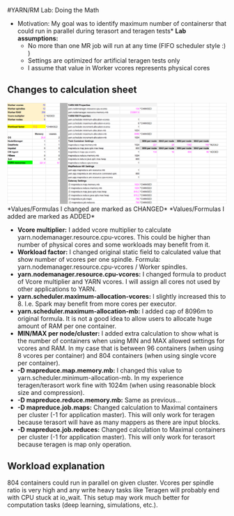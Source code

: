 #YARN/RM Lab: Doing the Math

* Motivation: My goal was to identify maximum number of containersr that could run in parallel during terasort and teragen tests*
**Lab assumptions:**
  - No more than one MR job will run at any time (FIFO scheduler style :) )
  - Settings are optimized for artificial teragen tests only
  - I assume that value in Worker vcores represents physical cores

## Changes to calculation sheet
<center><img src="1_YARNCalcs.png" /></center>
*Values/Formulas I changed are marked as CHANGED*
*Values/Formulas I added are marked as ADDED*

- **Vcore multiplier:** I added vcore multiplier to calculate yarn.nodemanager.resource.cpu-vcores. This could be higher than number of physical cores and some workloads may benefit from it.
- **Workload factor:** I changed original static field to calculated value that show number of vcores per one spindle. Formula: yarn.nodemanager.resource.cpu-vcores / Worker spindles.
- **yarn.nodemanager.resource.cpu-vcores:** I changed formula to product of Vcore multiplier and YARN vcores. I will assign all cores not used by other applications to YARN.
- **yarn.scheduler.maximum-allocation-vcores:** I slightly increased this to 8. I.e. Spark may benefit from more cores per executor.  
- **yarn.scheduler.maximum-allocation-mb:** I added cap of 8096m to original formula. It is not a good idea to allow users to allocate huge amount of RAM per one container.
- **MIN/MAX per node/cluster:** I added extra calculation to show what is the number of containers when using MIN and MAX allowed settings for vcores and RAM. In my case that is between 96 containers (when using 8 vcores per container) and 804 containers (when using single vcore per container).
- **-D mapreduce.map.memory.mb:** I changed this value to yarn.scheduler.minimum-allocation-mb. In my experience teragen/terasort work fine with 1024m (when using reasonable block size and compression).
- **-D mapreduce.reduce.memory.mb:** Same as previous...
- **-D mapreduce.job.maps:** Changed calculation to Maximal containers per cluster (-1 for application master). This will only work for teragen because terasort will have as many mappers as there are input blocks.
- **-D mapreduce.job.reduces:** Changed calculation to Maximal containers per cluster (-1 for application master). This will only work for terasort because teragen is map only operation. 
  
## Workload explanation

804 containers could run in parallel on given cluster.
Vcores per spindle ratio is very high and any write heavy tasks like Teragen will probably end with CPU stuck at io_wait.
This setup may work much better for computation tasks (deep learning, simulations, etc.).

  
